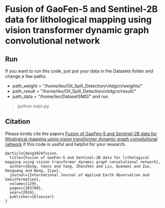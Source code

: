 # Fusion of GaoFen-5 and Sentinel-2B data for lithological mapping using vision transformer dynamic graph convolutional network

## Run
If you want to run this code, just put your data in the Datasets folder and change a few paths.
- path_weight = "/home/leo/Oil_Spill_Detection/vitdgcn/weights/"
- path_result = "/home/leo/Oil_Spill_Detection/vitdgcn/result/"
- path_data = "/home/leo/DatasetSMD/"
and run
> python main.py


## Citation
Please kindly cite the papers [Fusion of GaoFen-5 and Sentinel-2B data for lithological mapping using vision transformer dynamic graph convolutional network](https://www.sciencedirect.com/science/article/pii/S1569843224001341) if this code is useful and helpful for your research.


```
@article{dong2024fusion,
  title={Fusion of GaoFen-5 and Sentinel-2B data for lithological mapping using vision transformer dynamic graph convolutional network},
  author={Dong, Yanni and Yang, Zhenzhen and Liu, Quanwei and Zuo, Renguang and Wang, Ziye},
  journal={International Journal of Applied Earth Observation and Geoinformation},
  volume={129},
  pages={103780},
  year={2024},
  publisher={Elsevier}
}
```
